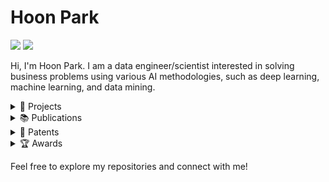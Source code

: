 # Hoon Park
<p>
  <a href="https://www.linkedin.com/in/hoon-park-707a39276" target="_blank"><img src="https://img.shields.io/badge/HoonPark-0A66C2?style=flat-square&logo=Linkedin&logoColor=white"/></a>
  <a href="mailto:parkhoon0303@gmail.com" target="_blank"><img src="https://img.shields.io/badge/parkhoon0303@gmail.com-EA4335?style=flat-square&logo=Gmail&logoColor=white"/></a>

</p>

Hi, I'm Hoon Park. I am a data engineer/scientist interested in solving business problems using various AI methodologies, such as deep learning, machine learning, and data mining.

<details>
  <summary>💼 Projects</summary>
  
  | **Project** | **Institution** | **Duration** |
  | --- | --- | --- |
  | Squid Game Chatbot Enhanced with Gemma Fine-Tuning | Google Bootcamp (GDG) | Aug 2024 - Oct 2024 |
  | Smart Tourism Platform Development with Meta-Path Embedding Recommendation System | Ministry of SMEs and Startups (MSS, Korea) | May 2022 - May 2023 |
  | AI-based Cloud Service (AlaaS) Technology for Anomaly Pattern Detection in Multi-data Streams | Ministry of Education | Oct 2022 - Jan 2023 |
  | Survey Recommender | Knowledge Engineering Lab, Chung-Ang University | June 2022 - July 2022 |
  | Metainformation-Based Latent Knowledge Extraction for Perfume Recommendations (MYFUME) | Soonchunhyang University | May 2020 - May 2021 |
  | Health Checkup Guide | Industry-university cooperation foundation, Soonchunhyang University | Aug 2017 - Dec 2017 |
  | Pictogram | GameMakers [Unity Certified Club] | Aug 2017 - Dec 2017 |

</details>

<details>
  <summary>📚 Publications</summary>

  | **Title** | **Journal** | **Link** |
  | --- | --- | --- |
  | HeteLFX: Heterogeneous Recommendation with Latent Feature Extraction | Electronic Commerce Research and Applications | [🔗](https://doi.org/10.1016/j.elerap.2024.101419) |
  | Latent Mutual Feature Extraction for Cross-domain Recommendation | Knowledge and Information Systems | [🔗](https://doi.org/10.1007/s10115-024-02065-y) |

</details>

<details>
  <summary>📜 Patents</summary>

  | **Title** | **Date** | **Status** | **Link** |
  | --- | --- | --- | --- |
  | Methods and devices for item recommendation using cross-domain information extraction | 12/2023 | Submitted | |
  | APPARATUS, METHOD AND SYSTEM FOR CUSTOMIZED TRACK RECOMMENDATION | 04/2023 | Submitted | |
  | Smart cradle | 04/2023 | KR 1025189290000 | [🔗](https://doi.org/10.8080/1020200165235) |
  | Lost and found system | 12/2019 | KR 1020587950000 | [🔗](https://doi.org/10.8080/1020180072114) |

</details>

<details>
  <summary>🏆 Awards</summary>

  | **Award** | **Organization** | **Date** | **LeaderBoard** |
  | --- | :---: | :---: | :---: |
  | Binary Classification of Insurance Cross Selling (Playground Series S4E7) Top 1% | Kaggle | Aug 2024 | [🔗](https://www.kaggle.com/competitions/playground-series-s4e7/leaderboard) |
  | LLM 20 Questions, Silver Medal | Kaggle | Sep 2024 | [🔗](https://www.kaggle.com/competitions/llm-20-questions/leaderboard) |
  | Rohlik Orders Forecasting Challenge (Use historical data to predict customer orders) Top 7% | Kaggle | Dec 2024 | [🔗](https://www.kaggle.com/competitions/rohlik-orders-forecasting-challenge/leaderboard) |
  | Inclusion・The Global Multimedia Deepfake Detection Top 10% | Kaggle | Aug 2024 | [🔗](https://www.kaggle.com/competitions/multi-ffdi/leaderboard) |
  | Binary Prediction of Poisonous Mushrooms Top 10% | Kaggle | Aug 2024 | [🔗](https://www.kaggle.com/competitions/playground-series-s4e8/leaderboard) |
  | Loan Approval Prediction Top 2% | Kaggle | Nov 2024 | [🔗](https://www.kaggle.com/competitions/playground-series-s4e10/leaderboard) |

</details>

Feel free to explore my repositories and connect with me!

